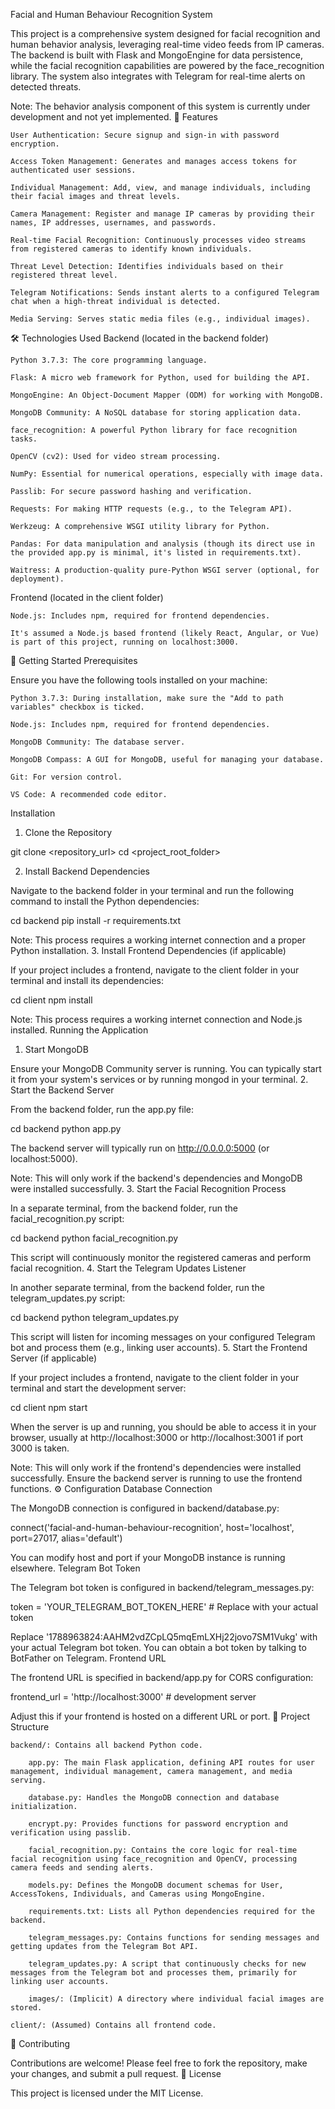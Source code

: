 Facial and Human Behaviour Recognition System

This project is a comprehensive system designed for facial recognition and human behavior analysis, leveraging real-time video feeds from IP cameras. The backend is built with Flask and MongoEngine for data persistence, while the facial recognition capabilities are powered by the face_recognition library. The system also integrates with Telegram for real-time alerts on detected threats.

Note: The behavior analysis component of this system is currently under development and not yet implemented.
🌟 Features

    User Authentication: Secure signup and sign-in with password encryption.

    Access Token Management: Generates and manages access tokens for authenticated user sessions.

    Individual Management: Add, view, and manage individuals, including their facial images and threat levels.

    Camera Management: Register and manage IP cameras by providing their names, IP addresses, usernames, and passwords.

    Real-time Facial Recognition: Continuously processes video streams from registered cameras to identify known individuals.

    Threat Level Detection: Identifies individuals based on their registered threat level.

    Telegram Notifications: Sends instant alerts to a configured Telegram chat when a high-threat individual is detected.

    Media Serving: Serves static media files (e.g., individual images).

🛠️ Technologies Used
Backend (located in the backend folder)

    Python 3.7.3: The core programming language.

    Flask: A micro web framework for Python, used for building the API.

    MongoEngine: An Object-Document Mapper (ODM) for working with MongoDB.

    MongoDB Community: A NoSQL database for storing application data.

    face_recognition: A powerful Python library for face recognition tasks.

    OpenCV (cv2): Used for video stream processing.

    NumPy: Essential for numerical operations, especially with image data.

    Passlib: For secure password hashing and verification.

    Requests: For making HTTP requests (e.g., to the Telegram API).

    Werkzeug: A comprehensive WSGI utility library for Python.

    Pandas: For data manipulation and analysis (though its direct use in the provided app.py is minimal, it's listed in requirements.txt).

    Waitress: A production-quality pure-Python WSGI server (optional, for deployment).

Frontend (located in the client folder)

    Node.js: Includes npm, required for frontend dependencies.

    It's assumed a Node.js based frontend (likely React, Angular, or Vue) is part of this project, running on localhost:3000.

🚀 Getting Started
Prerequisites

Ensure you have the following tools installed on your machine:

    Python 3.7.3: During installation, make sure the "Add to path variables" checkbox is ticked.

    Node.js: Includes npm, required for frontend dependencies.

    MongoDB Community: The database server.

    MongoDB Compass: A GUI for MongoDB, useful for managing your database.

    Git: For version control.

    VS Code: A recommended code editor.

Installation
1. Clone the Repository

git clone <repository_url>
cd <project_root_folder>

2. Install Backend Dependencies

Navigate to the backend folder in your terminal and run the following command to install the Python dependencies:

cd backend
pip install -r requirements.txt

Note: This process requires a working internet connection and a proper Python installation.
3. Install Frontend Dependencies (if applicable)

If your project includes a frontend, navigate to the client folder in your terminal and install its dependencies:

cd client
npm install

Note: This process requires a working internet connection and Node.js installed.
Running the Application
1. Start MongoDB

Ensure your MongoDB Community server is running. You can typically start it from your system's services or by running mongod in your terminal.
2. Start the Backend Server

From the backend folder, run the app.py file:

cd backend
python app.py

The backend server will typically run on http://0.0.0.0:5000 (or localhost:5000).

Note: This will only work if the backend's dependencies and MongoDB were installed successfully.
3. Start the Facial Recognition Process

In a separate terminal, from the backend folder, run the facial_recognition.py script:

cd backend
python facial_recognition.py

This script will continuously monitor the registered cameras and perform facial recognition.
4. Start the Telegram Updates Listener

In another separate terminal, from the backend folder, run the telegram_updates.py script:

cd backend
python telegram_updates.py

This script will listen for incoming messages on your configured Telegram bot and process them (e.g., linking user accounts).
5. Start the Frontend Server (if applicable)

If your project includes a frontend, navigate to the client folder in your terminal and start the development server:

cd client
npm start

When the server is up and running, you should be able to access it in your browser, usually at http://localhost:3000 or http://localhost:3001 if port 3000 is taken.

Note: This will only work if the frontend's dependencies were installed successfully. Ensure the backend server is running to use the frontend functions.
⚙️ Configuration
Database Connection

The MongoDB connection is configured in backend/database.py:

connect('facial-and-human-behaviour-recognition', host='localhost', port=27017, alias='default')

You can modify host and port if your MongoDB instance is running elsewhere.
Telegram Bot Token

The Telegram bot token is configured in backend/telegram_messages.py:

token = 'YOUR_TELEGRAM_BOT_TOKEN_HERE' # Replace with your actual token

Replace '1788963824:AAHM2vdZCpLQ5mqEmLXHj22jovo7SM1Vukg' with your actual Telegram bot token. You can obtain a bot token by talking to BotFather on Telegram.
Frontend URL

The frontend URL is specified in backend/app.py for CORS configuration:

frontend_url = 'http://localhost:3000' # development server

Adjust this if your frontend is hosted on a different URL or port.
📂 Project Structure

    backend/: Contains all backend Python code.

        app.py: The main Flask application, defining API routes for user management, individual management, camera management, and media serving.

        database.py: Handles the MongoDB connection and database initialization.

        encrypt.py: Provides functions for password encryption and verification using passlib.

        facial_recognition.py: Contains the core logic for real-time facial recognition using face_recognition and OpenCV, processing camera feeds and sending alerts.

        models.py: Defines the MongoDB document schemas for User, AccessTokens, Individuals, and Cameras using MongoEngine.

        requirements.txt: Lists all Python dependencies required for the backend.

        telegram_messages.py: Contains functions for sending messages and getting updates from the Telegram Bot API.

        telegram_updates.py: A script that continuously checks for new messages from the Telegram bot and processes them, primarily for linking user accounts.

        images/: (Implicit) A directory where individual facial images are stored.

    client/: (Assumed) Contains all frontend code.

🤝 Contributing

Contributions are welcome! Please feel free to fork the repository, make your changes, and submit a pull request.
📄 License

This project is licensed under the MIT License.